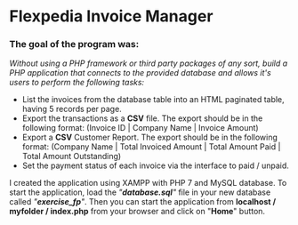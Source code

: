 # Flexpedia Invoice Manager
### The goal of the program was:

_Without using a PHP framework or third party packages of any sort, build a PHP application that connects to the provided database and allows it's users to perform the following tasks:_

- List the invoices from the database table into an HTML paginated table, having 5 records per page.
- Export the transactions as a **CSV** file. The export should be in the following format:
(Invoice ID | Company Name | Invoice Amount)
- Export a **CSV** Customer Report. The export should be in the following format:
(Company Name | Total Invoiced Amount | Total Amount Paid  | Total Amount Outstanding)
- Set the payment status of each invoice via the interface to paid / unpaid. 

I created the application using XAMPP with PHP 7 and MySQL database. 
To start the application, load the _"**database.sql**"_ file in your new database called _"**exercise_fp**"_. Then you can start the application from **localhost / myfolder / index.php** from your browser and click on "**Home**" button.

